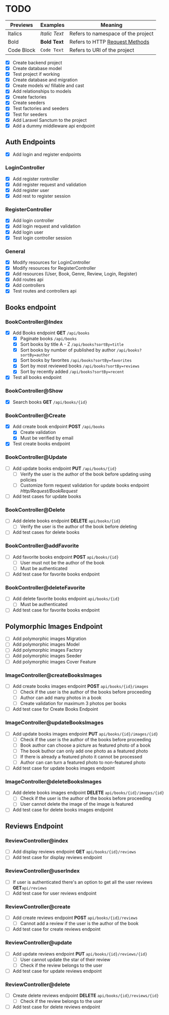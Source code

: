 # TODO

| Previews   | Examples      | Meaning                                                                                     |
|------------|---------------|---------------------------------------------------------------------------------------------|
| Italics    | _Italic Text_ | Refers to namespace of the project                                                          |
| Bold       | **Bold Text** | Refers to HTTP [Request Methods](https://developer.mozilla.org/en-US/docs/Web/HTTP/Methods) |
| Code Block | `Code Text`   | Refers to URI of the project                                                                |

- [x] Create backend project
- [x] Create database model
- [x] Test project if working
- [x] Create database and migration
- [x] Create models w/ fillable and cast
- [x] Add relationships to models
- [x] Create factories
- [x] Create seeders
- [x] Test factories and seeders
- [x] Test for seeders
- [x] Add Laravel Sanctum to the project
- [x] Add a dummy middleware api endpoint

## Auth Endpoints

- [x] Add login and register endpoints

### LoginController

- [x] Add register rontroller
- [x] Add register request and validation
- [x] Add register user
- [x] Add rest to register session

### RegisterController

- [x] Add login controller
- [x] Add login request and validation
- [x] Add login user
- [x] Test login controller session

### General

- [x] Modify resources for LoginController
- [x] Modify resources for RegisterController
- [x] Add resources (User, Book, Genre, Review, Login, Register)
- [x] Add routes api
- [x] Add controllers
- [x] Test routes and controllers api

## Books endpoint

### BookController@Index

- [x] Add Books endpoint **GET** `/api/books`
  - [x] Paginate books `/api/books`
  - [x] Sort books by title A - Z `/api/books?sortBy=title`
  - [x] Sort books by number of published by author `/api/books?sortBy=author`
  - [x] Sort books by favorites `/api/books?sortBy=favorites`
  - [x] Sort by most reviewed books `/api/books?sortBy=reviews`
  - [x] Sort by recently added `/api/books?sortBy=recent`
- [x] Test all books endpoint

### BookController@Show

- [x] Search books **GET** `/api/books/{id}`

### BookController@Create

- [x] Add create book endpoint **POST** `/api/books`
  - [x] Create validation
  - [x] Must be verified by email
- [x] Test create books endpoint

### BookController@Update

- [ ] Add update books endpoint **PUT** `/api/books/{id}`
  - [ ] Verify the user is the author of the book before updating using policies
  - [ ] Customize form request validation for update books endpoint _Http/Request/BookRequest_
- [ ] Add test cases for update books

### BookController@Delete

- [ ] Add delete books endpoint **DELETE** `api/books/{id}`
  - [ ] Verify the user is the author of the book before deleting
- [ ] Add test cases for delete books

### BookController@addFavorite

- [ ] Add favorite books endpoint **POST** `api/books/{id}`
  - [ ] User must not be the author of the book
  - [ ] Must be authenticated
- [ ] Add test case for favorite books endpoint

### BookController@deleteFavorite

- [ ] Add delete favorite books endpoint `api/books/{id}`
  - [ ] Must be authenticated
- [ ] Add test case for favorite books endpoint

## Polymorphic Images Endpoint

- [ ] Add polymorphic images Migration
- [ ] Add polymorphic images Model
- [ ] Add polymorphic images Factory
- [ ] Add polymorphic images Seeder
- [ ] Add polymorphic images Cover Feature  

### ImageController@createBooksImages

- [ ] Add create books images endpoint **POST** `api/books/{id}/images`
  - [ ] Check if the user is the author of the books before proceeding
  - [ ] Author can add many photos in a book
  - [ ] Create validation for maximum 3 photos per books
- [ ] Add test case for Create Books Endpoint

### ImageController@updateBooksImages

- [ ] Add update books images endpoint **PUT** `api/books/{id}/images/{id}`
  - [ ] Check if the user is the author of the books before proceeding
  - [ ] Book author can choose a picture as featured photo of a book
  - [ ] The book buthor can only add one photo as a featured photo
  - [ ] If there is already a featured photo it cannot be processed
  - [ ] Author can can turn a featured photo to non-featured photo
- [ ] Add test case for update books images endpoint

### ImageController@deleteBooksImages

- [ ] Add delete books images endpoint **DELETE** `api/books/{id}/images/{id}`
  - [ ] Check if the user is the author of the books before proceeding
  - [ ] User cannot delete the image of the image is featured
- [ ] Add test case for delete books images endpoint

## Reviews Endpoint

### ReviewController@index

- [ ] Add display reviews endpoint **GET** `api/books/{id}/reviews`
- [ ] Add test case for display reviews endpoint

### ReviewController@userIndex

- [ ] If user is authenticated there's an option to get all the user reviews **GET**`api/reviews`
- [ ] Add test case for user reviews endpoint

### ReviewController@create

- [ ] Add create reviews endpoint **POST** `api/books/{id}/reviews`
  - [ ] Cannot add a review if the user is the author of the book
- [ ] Add test case for create reviews endpoint

### ReviewController@update

- [ ] Add update reviews endpoint **PUT** `api/books/{id}/reviews/{id}`
  - [ ] User cannot update the star of their review
  - [ ] Check if the review belongs to the user
- [ ] Add test case for update reviews endpoint

### ReviewController@delete

- [ ] Create delete reviews endpoint **DELETE** `api/books/{id}/reviews/{id}`
  - [ ] Check if the review belongs to the user
- [ ] Add test case for delete reviews endpoint
